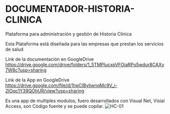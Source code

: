 # DOCUMENTADOR-HISTORIA-CLINICA
Plataforma para administración y gestión de Historia Clínica

Esta Plataforma está diseñada para las empresas que prestan los servicios de salud

Link de la documentación en GoogleDrive https://drive.google.com/drive/folders/1_5TMPIucxpVFOiaRPo5wdur8CAXv7W8c?usp=sharing

Link de la App en GoogleDrive https://drive.google.com/file/d/1twCIByliwnqMc9V_i-2IOqc1Y39QOhUR/view?usp=sharing

Es una  app de multiples modulos, fuero desarrollados con Visual Net, Visial Access, son  Código fuente y se puede copilar.
![HC-01](https://user-images.githubusercontent.com/3269069/178992902-e294cf51-9607-4888-9caf-d36c5d5f9d64.png)
